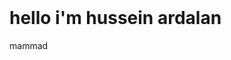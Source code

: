 <!DOCTYPE html>
<html lang="en">

<head>
    <link rel="stylesheet" href="./Untitled-1.css">
    <meta charset="UTF-8">
    <meta name="viewport" content="width=device-width, initial-scale=1.0">
    <title>Document</title>
</head>

<body>
    <header id="header">
        <div class="para1"></div>
        <div class="para2"></div>
    </header>
    <h1>
        hello i'm hussein ardalan
    </h1>
    <div>mammad</div>
</body>

</html>
